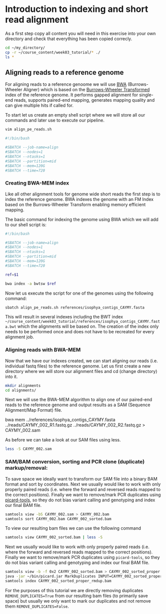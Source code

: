 
# Introduction to indexing and short read alignment


As a first step copy all content you will need in this exercise into your own directory and check that everything has been copied correcly.

```Bash
cd ~/my_directory/
cp -r ~/course_content/week03_tutorial/* ./
ls *
```

## Aligning reads to a reference genome

For aligning reads to a reference genoome we will use [BWA](http://bio-bwa.sourceforge.net/) (Burrows-Wheeler Aligner) which is based on the [Burrows-Wheeler Transformed](https://academic.oup.com/bioinformatics/article/25/14/1754/225615?login=true) index of the reference genome. It performs gapped alignment for single-end reads, supports paired-end mapping, generates mapping quality and can give multiple hits if called for.

To start let us create an empty shell script where we will store all our commands and later use to execute our pipeline.

```Bash
vim align_pe_reads.sh

#!/bin/bash

#SBATCH --job-name=align
#SBATCH --nodes=1
#SBATCH --ntasks=1
#SBATCH --partition=mid
#SBATCH --mem=120G
#SBATCH --time=720
```

### Creating BWA-MEM index
Like all other alignment tools for genome wide short reads the first step is to index the reference genome. BWA indexes the genome with an FM Index based on the Burrows-Wheeler Transform enabling memory efficient mapping.


The basic command for indexing the genome using BWA which we will add to our shell script is:
```Bash
#!/bin/bash

#SBATCH --job-name=align
#SBATCH --nodes=1
#SBATCH --ntasks=1
#SBATCH --partition=mid
#SBATCH --mem=120G
#SBATCH --time=720

ref=$1

bwa index -a bwtsw $ref
```
Now let us execute the script for one of the genomes using the following command:

```Bash
sbatch align_pe_reads.sh references/isophya_contigs_CAYMY.fasta
```

This will result in several indexes including the BWT index `~/course_content/week03_tutorial/references/isophya_contigs_CAYMY.fasta.bwt` which the alignments will be based on. The creation of the index only needs to be performed once and does not have to be recreated for every alignment job. 

### Aligning reads with BWA-MEM
Now that we have our indexes created, we can start aligning our reads (i.e. individual fastq files) to the reference genome. Let us first create a new directory where we will store our alignment files and cd (change directory) into it.

```Bash
mkdir alignments
cd alignments/
```

Next we will use the BWA-MEM algorithm to align one of our paired-end reads to the reference genome and output results as a SAM (Sequence Alignment/Map Format) file.

bwa mem ../references/isophya_contigs_CAYMY.fasta ../reads/CAYMY_002_R1.fastq.gz ../reads/CAYMY_002_R2.fastq.gz > CAYMY_002.sam

As before we can take a look at our SAM files using less.

```Bash
less -S CAYMY_002.sam
```

### SAM/BAM conversion, sorting and PCR clone (duplicate) markup/removal:

To save space we ideally want to transform our SAM file into a binary BAM format and sort by coordinates. Next we usually would like to work with only properly paired reads (i.e. where the forward and reversed reads mapped to the correct positions). Finally we want to remove/mark PCR duplicates using [picard-tools](https://broadinstitute.github.io/picard/), so they do not bias variant calling and genotyping and index our final BAM file.

```Bash
samtools view -bS CAYMY_002.sam > CAYMY_002.bam
samtools sort CAYMY_002.bam CAYMY_002_sorted.bam
```

To view our resulting bam files we can use the following command

```Bash
samtools view CAYMY_002_sorted.bam | less -S
```

Next we usually would like to work with only properly paired reads (i.e. where the forward and reversed reads mapped to the correct positions). Finally we want to remove/mark PCR duplicates using `picard-tools`, so they do not bias variant calling and genotyping and index our final BAM file.

```Bash
samtools view -b -f 0x2 CAYMY_002_sorted.bam > CAYMY_002_sorted_proper.bam
java -jar ~/bin/picard.jar MarkDuplicates INPUT=CAYMY_002_sorted_proper.bam OUTPUT=CAYMY_002_sorted_proper_rmdup.bam METRICS_FILE=CAYMY_002_metrics.txt VALIDATION_STRINGENCY=LENIENT  REMOVE_DUPLICATES=True
samtools index CAYMY_002_sorted_proper_rmdup.bam
```

For the purposes of this tutorial we are directly removing duplicates `REMOVE_DUPLICATES=True` from our resulting bam files (to primarily save space) but usually we only want to mark our duplicates and not remove them `REMOVE_DUPLICATES=False`.



